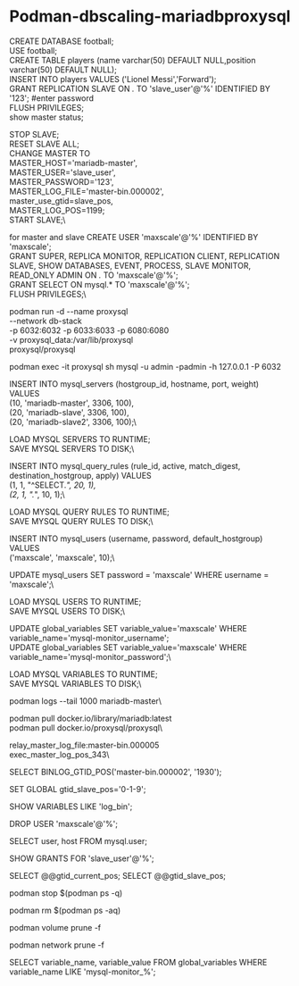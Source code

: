 # Podman-dbscaling-mariadbproxysql


CREATE DATABASE football;\
 USE football;\
 CREATE TABLE players (name varchar(50) DEFAULT NULL,position varchar(50) DEFAULT NULL);\
 INSERT INTO players VALUES ('Lionel Messi','Forward');\
 GRANT REPLICATION SLAVE ON *.* TO 'slave_user'@'%' IDENTIFIED BY '123'; #enter password\
 FLUSH PRIVILEGES;\
 show master status;

STOP SLAVE; \
RESET SLAVE ALL; \
 CHANGE MASTER TO \
   MASTER_HOST='mariadb-master',\
   MASTER_USER='slave_user',\
   MASTER_PASSWORD='123',\
   MASTER_LOG_FILE='master-bin.000002',\
   master_use_gtid=slave_pos,\
   MASTER_LOG_POS=1199;\
START SLAVE;\


for  master and slave
CREATE USER 'maxscale'@'%' IDENTIFIED BY 'maxscale';\
GRANT SUPER, REPLICA MONITOR, REPLICATION CLIENT, REPLICATION SLAVE, SHOW DATABASES, EVENT, PROCESS, SLAVE MONITOR, READ_ONLY ADMIN ON *.* TO 'maxscale'@'%';\
GRANT SELECT ON mysql.* TO 'maxscale'@'%';\
FLUSH PRIVILEGES;\

podman run -d --name proxysql \
    --network db-stack \
    -p 6032:6032 -p 6033:6033 -p 6080:6080 \
    -v proxysql_data:/var/lib/proxysql \
    proxysql/proxysql

podman exec -it proxysql sh
mysql -u admin -padmin -h 127.0.0.1 -P 6032

INSERT INTO mysql_servers (hostgroup_id, hostname, port, weight) VALUES \
(10, 'mariadb-master', 3306, 100), \
(20, 'mariadb-slave', 3306, 100),\
(20, 'mariadb-slave2', 3306, 100);\

LOAD MYSQL SERVERS TO RUNTIME;\
SAVE MYSQL SERVERS TO DISK;\

INSERT INTO mysql_query_rules (rule_id, active, match_digest, destination_hostgroup, apply) VALUES \
(1, 1, "^SELECT.*", 20, 1),\
(2, 1, ".*", 10, 1);\

LOAD MYSQL QUERY RULES TO RUNTIME;\
SAVE MYSQL QUERY RULES TO DISK;\

INSERT INTO mysql_users (username, password, default_hostgroup) VALUES \
('maxscale', 'maxscale', 10);\

UPDATE mysql_users SET password = 'maxscale' WHERE username = 'maxscale';\

LOAD MYSQL USERS TO RUNTIME;\
SAVE MYSQL USERS TO DISK;\

UPDATE global_variables SET variable_value='maxscale' WHERE variable_name='mysql-monitor_username';\
UPDATE global_variables SET variable_value='maxscale' WHERE variable_name='mysql-monitor_password';\

LOAD MYSQL VARIABLES TO RUNTIME;\
SAVE MYSQL VARIABLES TO DISK;\

podman logs --tail 1000 mariadb-master\

podman pull docker.io/library/mariadb:latest\
podman pull docker.io/proxysql/proxysql\

relay_master_log_file:master-bin.000005 \
exec_master_log_pos_343\

SELECT BINLOG_GTID_POS('master-bin.000002', '1930');

SET GLOBAL gtid_slave_pos='0-1-9';

SHOW VARIABLES LIKE 'log_bin';

DROP USER 'maxscale'@'%';

SELECT user, host FROM mysql.user;

SHOW GRANTS FOR 'slave_user'@'%';

SELECT @@gtid_current_pos;
SELECT @@gtid_slave_pos;

podman stop $(podman ps -q)

podman rm $(podman ps -aq)

podman volume prune -f

podman network prune -f


SELECT variable_name, variable_value 
FROM global_variables 
WHERE variable_name LIKE 'mysql-monitor_%';



